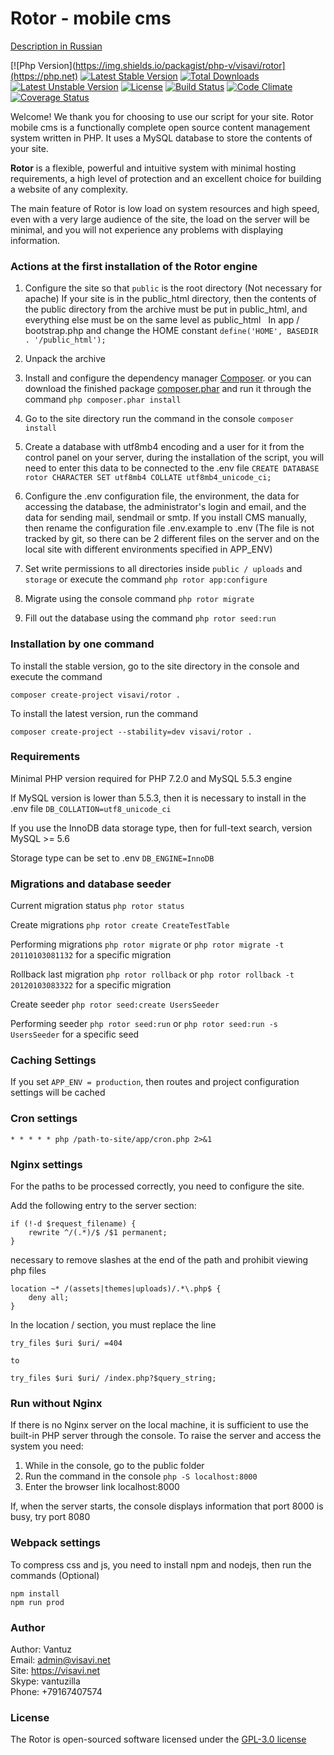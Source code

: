 Rotor - mobile cms
=========

[Description in Russian](https://github.com/visavi/rotor/blob/master/readme_ru.md)

[![Php Version](https://img.shields.io/packagist/php-v/visavi/rotor](https://php.net)
[![Latest Stable Version](https://poser.pugx.org/visavi/rotor/v/stable)](https://packagist.org/packages/visavi/rotor)
[![Total Downloads](https://poser.pugx.org/visavi/rotor/downloads)](https://packagist.org/packages/visavi/rotor)
[![Latest Unstable Version](https://poser.pugx.org/visavi/rotor/v/unstable)](https://packagist.org/packages/visavi/rotor)
[![License](https://poser.pugx.org/visavi/rotor/license)](https://packagist.org/packages/visavi/rotor)
[![Build Status](https://travis-ci.org/visavi/rotor.svg)](https://travis-ci.org/visavi/rotor)
[![Code Climate](https://codeclimate.com/github/visavi/rotor/badges/gpa.svg)](https://codeclimate.com/github/visavi/rotor)
[![Coverage Status](https://coveralls.io/repos/github/visavi/rotor/badge.svg?branch=master)](https://coveralls.io/github/visavi/rotor?branch=master)

Welcome!
We thank you for choosing to use our script for your site. Rotor mobile cms is a functionally complete open source content management system written in PHP. It uses a MySQL database to store the contents of your site.

**Rotor** is a flexible, powerful and intuitive system with minimal hosting requirements, a high level of protection and an excellent choice for building a website of any complexity.

The main feature of Rotor is low load on system resources and high speed, even with a very large audience of the site, the load on the server will be minimal, and you will not experience any problems with displaying information.

### Actions at the first installation of the Rotor engine

1. Configure the site so that `public` is the root directory (Not necessary for apache)
   If your site is in the public_html directory, then the contents of the public directory from the archive must be put in public_html, and everything else must be on the same level as public_html
     In app / bootstrap.php and change the HOME constant
 `define('HOME', BASEDIR . '/public_html');`

2. Unpack the archive

3. Install and configure the dependency manager [Composer](https://getcomposer.org).
   or you can download the finished package
    [composer.phar](https://getcomposer.org/composer.phar)
    and run it through the command
   `php composer.phar install`

4. Go to the site directory run the command in the console `composer install`

5. Create a database with utf8mb4 encoding and a user for it from the control panel on your server, during the installation of the script, you will need to enter this data to be connected to the .env file
`CREATE DATABASE rotor CHARACTER SET utf8mb4 COLLATE utf8mb4_unicode_ci;`  

6. Configure the .env configuration file, the environment, the data for accessing the database, the administrator's login and email, and the data for sending mail, sendmail or smtp. If you install CMS manually, then rename the configuration file .env.example to .env (The file is not tracked by git, so there can be 2 different files on the server and on the local site with different environments specified in APP_ENV)

7. Set write permissions to all directories inside `public / uploads` and` storage` or execute the command `php rotor app:configure`

8. Migrate using the console command `php rotor migrate`

9. Fill out the database using the command `php rotor seed:run`

### Installation by one command
To install the stable version, go to the site directory in the console and execute the command
```
composer create-project visavi/rotor .
```

To install the latest version, run the command
```
composer create-project --stability=dev visavi/rotor .
```

### Requirements

Minimal PHP version required for PHP 7.2.0 and MySQL 5.5.3 engine

If MySQL version is lower than 5.5.3, then it is necessary to install in the .env file
`DB_COLLATION=utf8_unicode_ci`

If you use the InnoDB data storage type, then for full-text search, version MySQL >= 5.6

Storage type can be set to .env
`DB_ENGINE=InnoDB`

### Migrations and database seeder

Current migration status `php rotor status`

Create migrations `php rotor create CreateTestTable`

Performing migrations `php rotor migrate` or `php rotor migrate -t 20110103081132` for a specific migration

Rollback last migration `php rotor rollback` or `php rotor rollback -t 20120103083322` for a specific migration

Create seeder `php rotor seed:create UsersSeeder`

Performing seeder `php rotor seed:run` or `php rotor seed:run -s UsersSeeder` for a specific seed

### Caching Settings

If you set `APP_ENV = production`, then routes and project configuration settings will be cached

### Cron settings

```
* * * * * php /path-to-site/app/cron.php 2>&1
```

### Nginx settings

For the paths to be processed correctly, you need to configure the site.

Add the following entry to the server section:

```
if (!-d $request_filename) {
    rewrite ^/(.*)/$ /$1 permanent;
}

```
necessary to remove slashes at the end of the path and prohibit viewing php files

```
location ~* /(assets|themes|uploads)/.*\.php$ {
    deny all;
}
```
In the location / section, you must replace the line

```
try_files $uri $uri/ =404

to

try_files $uri $uri/ /index.php?$query_string;
```

### Run without Nginx

If there is no Nginx server on the local machine, it is sufficient to use the built-in PHP server through the console. To raise the server and access the system you need:

1. While in the console, go to the public folder
2. Run the command in the console `php -S localhost:8000`
3. Enter the browser link localhost:8000

If, when the server starts, the console displays information that port 8000 is busy, try port 8080

### Webpack settings

To compress css and js, you need to install npm and nodejs, then run the commands (Optional)
```
npm install
npm run prod
```

### Author
Author: Vantuz  
Email: admin@visavi.net  
Site: https://visavi.net  
Skype: vantuzilla  
Phone: +79167407574  

### License

The Rotor is open-sourced software licensed under the [GPL-3.0 license](http://opensource.org/licenses/GPL-3.0)
